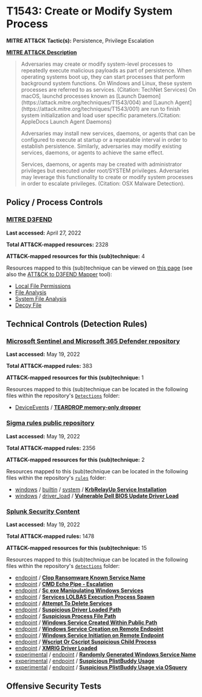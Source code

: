 # T1543: Create or Modify System Process
**MITRE ATT&CK Tactic(s):** Persistence, Privilege Escalation

**[MITRE ATT&CK Description](https://attack.mitre.org/techniques/T1543)**
<blockquote>Adversaries may create or modify system-level processes to repeatedly execute malicious payloads as part of persistence. When operating systems boot up, they can start processes that perform background system functions. On Windows and Linux, these system processes are referred to as services. (Citation: TechNet Services) On macOS, launchd processes known as [Launch Daemon](https://attack.mitre.org/techniques/T1543/004) and [Launch Agent](https://attack.mitre.org/techniques/T1543/001) are run to finish system initialization and load user specific parameters.(Citation: AppleDocs Launch Agent Daemons) 

Adversaries may install new services, daemons, or agents that can be configured to execute at startup or a repeatable interval in order to establish persistence. Similarly, adversaries may modify existing services, daemons, or agents to achieve the same effect.  

Services, daemons, or agents may be created with administrator privileges but executed under root/SYSTEM privileges. Adversaries may leverage this functionality to create or modify system processes in order to escalate privileges. (Citation: OSX Malware Detection).  </blockquote>

## Policy / Process Controls
### [MITRE D3FEND](https://d3fend.mitre.org/)
**Last accessed:** April 27, 2022

**Total ATT&CK-mapped resources:** 2328

**ATT&CK-mapped resources for this (sub)technique:** 4

Resources mapped to this (sub)technique can be viewed on [this page](https://d3fend.mitre.org/) (see also the [ATT&CK to D3FEND Mapper](https://d3fend.mitre.org/tools/attack-mapper) tool):

* [Local File Permissions](https://d3fend.mitre.org/techniques/d3f:LocalFilePermissions)
* [File Analysis](https://d3fend.mitre.org/techniques/d3f:FileAnalysis)
* [System File Analysis](https://d3fend.mitre.org/techniques/d3f:SystemFileAnalysis)
* [Decoy File](https://d3fend.mitre.org/techniques/d3f:DecoyFile)

## Technical Controls (Detection Rules)
### [Microsoft Sentinel and Microsoft 365 Defender repository](https://github.com/Azure/Azure-Sentinel)
**Last accessed:** May 19, 2022

**Total ATT&CK-mapped rules:** 383

**ATT&CK-mapped resources for this (sub)technique:** 1

Resources mapped to this (sub)technique can be located in the following files within the repository's <code>[Detections](https://github.com/Azure/Azure-Sentinel/tree/master/Detections)</code> folder:

* [DeviceEvents](https://github.com/Azure/Azure-Sentinel/tree/master/Detections/DeviceEvents/) / **[TEARDROP memory-only dropper](https://github.com/Azure/Azure-Sentinel/blob/master/Detections/DeviceEvents/SolarWinds_TEARDROP_Process-IOCs.yaml)**

### [Sigma rules public repository](https://github.com/SigmaHQ/sigma)
**Last accessed:** May 19, 2022

**Total ATT&CK-mapped rules:** 2356

**ATT&CK-mapped resources for this (sub)technique:** 2

Resources mapped to this (sub)technique can be located in the following files within the repository's <code>[rules](https://github.com/SigmaHQ/sigma/tree/master/rules)</code> folder:

* [windows](https://github.com/SigmaHQ/sigma/tree/master/rules/windows/) / [builtin](https://github.com/SigmaHQ/sigma/tree/master/rules/windows/builtin/) / [system](https://github.com/SigmaHQ/sigma/tree/master/rules/windows/builtin/system/) / **[KrbRelayUp Service Installation](https://github.com/SigmaHQ/sigma/blob/master/rules/windows/builtin/system/win_security_krbrelayup_service_installation.yml)**
* [windows](https://github.com/SigmaHQ/sigma/tree/master/rules/windows/) / [driver_load](https://github.com/SigmaHQ/sigma/tree/master/rules/windows/driver_load/) / **[Vulnerable Dell BIOS Update Driver Load](https://github.com/SigmaHQ/sigma/blob/master/rules/windows/driver_load/driver_load_vuln_dell_driver.yml)**

### [Splunk Security Content](https://github.com/splunk/security_content)
**Last accessed:** May 19, 2022

**Total ATT&CK-mapped rules:** 1478

**ATT&CK-mapped resources for this (sub)technique:** 15

Resources mapped to this (sub)technique can be located in the following files within the repository's <code>[detections](https://github.com/splunk/security_content/tree/develop/detections)</code> folder:

* [endpoint](https://github.com/splunk/security_content/tree/develop/detections/endpoint/) / **[Clop Ransomware Known Service Name](https://github.com/splunk/security_content/blob/develop/detections/endpoint/clop_ransomware_known_service_name.yml)**
* [endpoint](https://github.com/splunk/security_content/tree/develop/detections/endpoint/) / **[CMD Echo Pipe - Escalation](https://github.com/splunk/security_content/blob/develop/detections/endpoint/cmd_echo_pipe___escalation.yml)**
* [endpoint](https://github.com/splunk/security_content/tree/develop/detections/endpoint/) / **[Sc exe Manipulating Windows Services](https://github.com/splunk/security_content/blob/develop/detections/endpoint/sc_exe_manipulating_windows_services.yml)**
* [endpoint](https://github.com/splunk/security_content/tree/develop/detections/endpoint/) / **[Services LOLBAS Execution Process Spawn](https://github.com/splunk/security_content/blob/develop/detections/endpoint/services_exe_lolbas_execution_process_spawn.yml)**
* [endpoint](https://github.com/splunk/security_content/tree/develop/detections/endpoint/) / **[Attempt To Delete Services](https://github.com/splunk/security_content/blob/develop/detections/endpoint/ssa___attempt_to_delete_services.yml)**
* [endpoint](https://github.com/splunk/security_content/tree/develop/detections/endpoint/) / **[Suspicious Driver Loaded Path](https://github.com/splunk/security_content/blob/develop/detections/endpoint/suspicious_driver_loaded_path.yml)**
* [endpoint](https://github.com/splunk/security_content/tree/develop/detections/endpoint/) / **[Suspicious Process File Path](https://github.com/splunk/security_content/blob/develop/detections/endpoint/suspicious_process_file_path.yml)**
* [endpoint](https://github.com/splunk/security_content/tree/develop/detections/endpoint/) / **[Windows Service Created Within Public Path](https://github.com/splunk/security_content/blob/develop/detections/endpoint/windows_service_created_within_public_path.yml)**
* [endpoint](https://github.com/splunk/security_content/tree/develop/detections/endpoint/) / **[Windows Service Creation on Remote Endpoint](https://github.com/splunk/security_content/blob/develop/detections/endpoint/windows_service_creation_on_remote_endpoint.yml)**
* [endpoint](https://github.com/splunk/security_content/tree/develop/detections/endpoint/) / **[Windows Service Initiation on Remote Endpoint](https://github.com/splunk/security_content/blob/develop/detections/endpoint/windows_service_initiation_on_remote_endpoint.yml)**
* [endpoint](https://github.com/splunk/security_content/tree/develop/detections/endpoint/) / **[Wscript Or Cscript Suspicious Child Process](https://github.com/splunk/security_content/blob/develop/detections/endpoint/wscript_or_cscript_suspicious_child_process.yml)**
* [endpoint](https://github.com/splunk/security_content/tree/develop/detections/endpoint/) / **[XMRIG Driver Loaded](https://github.com/splunk/security_content/blob/develop/detections/endpoint/xmrig_driver_loaded.yml)**
* [experimental](https://github.com/splunk/security_content/tree/develop/detections/experimental/) / [endpoint](https://github.com/splunk/security_content/tree/develop/detections/experimental/endpoint/) / **[Randomly Generated Windows Service Name](https://github.com/splunk/security_content/blob/develop/detections/experimental/endpoint/randomly_generated_windows_service_name.yml)**
* [experimental](https://github.com/splunk/security_content/tree/develop/detections/experimental/) / [endpoint](https://github.com/splunk/security_content/tree/develop/detections/experimental/endpoint/) / **[Suspicious PlistBuddy Usage](https://github.com/splunk/security_content/blob/develop/detections/experimental/endpoint/suspicious_plistbuddy_usage.yml)**
* [experimental](https://github.com/splunk/security_content/tree/develop/detections/experimental/) / [endpoint](https://github.com/splunk/security_content/tree/develop/detections/experimental/endpoint/) / **[Suspicious PlistBuddy Usage via OSquery](https://github.com/splunk/security_content/blob/develop/detections/experimental/endpoint/suspicious_plistbuddy_usage_via_osquery.yml)**


## Offensive Security Tests
